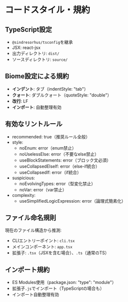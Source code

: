 # コードスタイル・規約

## TypeScript設定

- `@sindresorhus/tsconfig`を継承
- JSX: react-jsx
- 出力ディレクトリ: `dist/`
- ソースディレクトリ: `source/`

## Biome設定による規約

- **インデント**: タブ（indentStyle: "tab"）
- **クォート**: ダブルクォート（quoteStyle: "double"）
- **改行**: LF
- **インポート**: 自動整理有効

## 有効なリントルール

- recommended: true（推奨ルール全般）
- style:
  - noEnum: error（enum禁止）
  - noUselessElse: error（不要なelse禁止）
  - useBlockStatements: error（ブロック文必須）
  - useCollapsedElseIf: error（else-if統合）
  - useCollapsedIf: error（if統合）
- suspicious:
  - noEvolvingTypes: error（型変化禁止）
  - noVar: error（var禁止）
- complexity:
  - useSimplifiedLogicExpression: error（論理式簡素化）

## ファイル命名規則

現在のファイル構造から推測:

- CLIエントリーポイント: `cli.tsx`
- メインコンポーネント: `app.tsx`
- 拡張子: `.tsx`（JSXを含む場合）、`.ts`（通常のTS）

## インポート規約

- ES Modules使用（package.json: "type": "module"）
- 拡張子`.js`でインポート（TypeScriptの場合も）
- インポート自動整理有効
